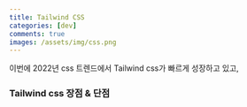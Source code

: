 ```yaml
---
title: Tailwind CSS
categories: [dev]
comments: true
images: /assets/img/css.png
---
```


이번에 2022년 css 트렌드에서 Tailwind css가 빠르게 성장하고 있고,

### Tailwind css 장점 & 단점
